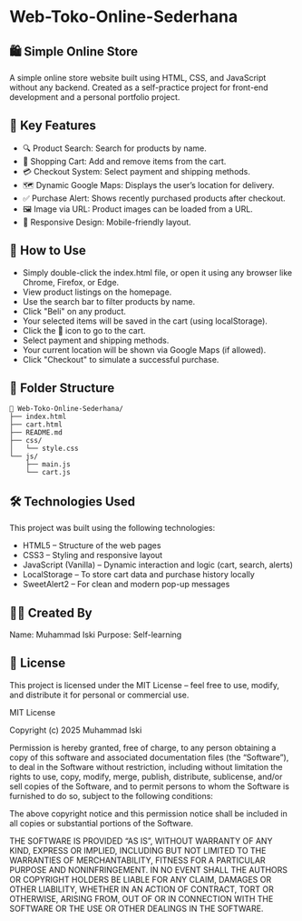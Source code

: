 # Web-Toko-Online-Sederhana
## 🛍️ Simple Online Store

A simple online store website built using HTML, CSS, and JavaScript without any backend. Created as a self-practice project for front-end development and a personal portfolio project.

## 🚀 Key Features
- 🔍 Product Search: Search for products by name.
- 🛒 Shopping Cart: Add and remove items from the cart.
- 💳 Checkout System: Select payment and shipping methods.
- 🗺️ Dynamic Google Maps: Displays the user’s location for delivery.
- ✅ Purchase Alert: Shows recently purchased products after checkout.
- 🖼️ Image via URL: Product images can be loaded from a URL.
- 📱 Responsive Design: Mobile-friendly layout.

## 🧪 How to Use
- Simply double-click the index.html file, or open it using any browser like Chrome, Firefox, or Edge.
- View product listings on the homepage.
- Use the search bar to filter products by name.
- Click "Beli" on any product.
- Your selected items will be saved in the cart (using localStorage).
- Click the 🛒 icon to go to the cart.
- Select payment and shipping methods.
- Your current location will be shown via Google Maps (if allowed).
- Click "Checkout" to simulate a successful purchase.
  
## 🔧 Folder Structure
```
📁 Web-Toko-Online-Sederhana/
├── index.html
├── cart.html
├── README.md
├── css/
│   └── style.css
└── js/
    ├── main.js
    └── cart.js
```

## 🛠️ Technologies Used
This project was built using the following technologies:
- HTML5 – Structure of the web pages
- CSS3 – Styling and responsive layout
- JavaScript (Vanilla) – Dynamic interaction and logic (cart, search, alerts)
- LocalStorage – To store cart data and purchase history locally
- SweetAlert2 – For clean and modern pop-up messages

## 🙋‍♂️ Created By
Name: Muhammad Iski
Purpose: Self-learning

## 🪪 License
This project is licensed under the MIT License – feel free to use, modify, and distribute it for personal or commercial use.

MIT License

Copyright (c) 2025 Muhammad Iski

Permission is hereby granted, free of charge, to any person obtaining a copy
of this software and associated documentation files (the “Software”), to deal
in the Software without restriction, including without limitation the rights
to use, copy, modify, merge, publish, distribute, sublicense, and/or sell
copies of the Software, and to permit persons to whom the Software is
furnished to do so, subject to the following conditions:

The above copyright notice and this permission notice shall be included in
all copies or substantial portions of the Software.

THE SOFTWARE IS PROVIDED “AS IS”, WITHOUT WARRANTY OF ANY KIND, EXPRESS OR
IMPLIED, INCLUDING BUT NOT LIMITED TO THE WARRANTIES OF MERCHANTABILITY,
FITNESS FOR A PARTICULAR PURPOSE AND NONINFRINGEMENT. IN NO EVENT SHALL THE
AUTHORS OR COPYRIGHT HOLDERS BE LIABLE FOR ANY CLAIM, DAMAGES OR OTHER
LIABILITY, WHETHER IN AN ACTION OF CONTRACT, TORT OR OTHERWISE, ARISING FROM,
OUT OF OR IN CONNECTION WITH THE SOFTWARE OR THE USE OR OTHER DEALINGS IN THE
SOFTWARE.



